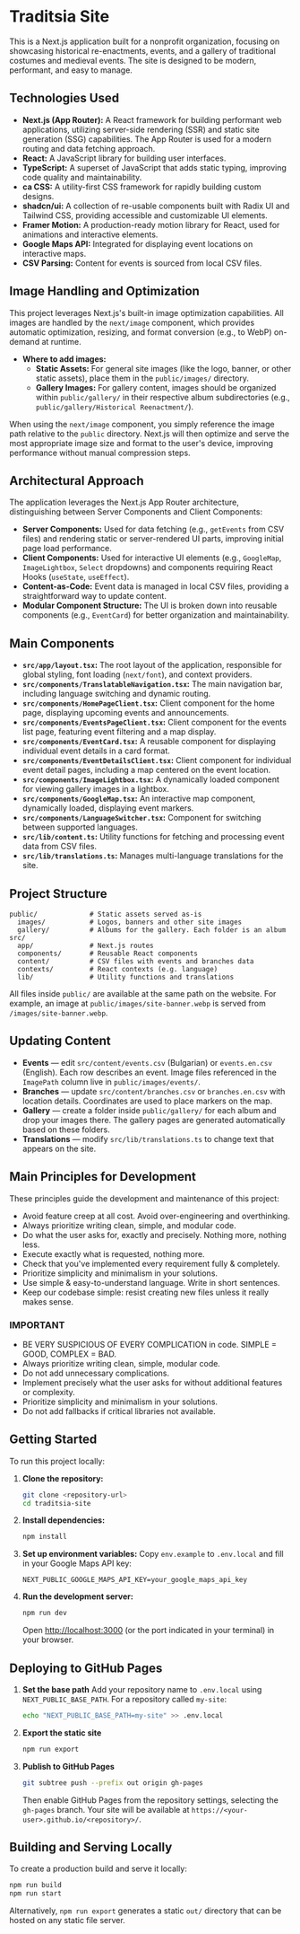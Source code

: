# Traditsia Site

This is a Next.js application built for a nonprofit organization, focusing on showcasing historical re-enactments, events, and a gallery of traditional costumes and medieval events. The site is designed to be modern, performant, and easy to manage.

## Technologies Used

*   **Next.js (App Router):** A React framework for building performant web applications, utilizing server-side rendering (SSR) and static site generation (SSG) capabilities. The App Router is used for a modern routing and data fetching approach.
*   **React:** A JavaScript library for building user interfaces.
*   **TypeScript:** A superset of JavaScript that adds static typing, improving code quality and maintainability.
*   **ca CSS:** A utility-first CSS framework for rapidly building custom designs.
*   **shadcn/ui:** A collection of re-usable components built with Radix UI and Tailwind CSS, providing accessible and customizable UI elements.
*   **Framer Motion:** A production-ready motion library for React, used for animations and interactive elements.
*   **Google Maps API:** Integrated for displaying event locations on interactive maps.
*   **CSV Parsing:** Content for events is sourced from local CSV files.

## Image Handling and Optimization

This project leverages Next.js's built-in image optimization capabilities. All images are handled by the `next/image` component, which provides automatic optimization, resizing, and format conversion (e.g., to WebP) on-demand at runtime.

*   **Where to add images:**
    *   **Static Assets:** For general site images (like the logo, banner, or other static assets), place them in the `public/images/` directory.
    *   **Gallery Images:** For gallery content, images should be organized within `public/gallery/` in their respective album subdirectories (e.g., `public/gallery/Historical Reenactment/`).

When using the `next/image` component, you simply reference the image path relative to the `public` directory. Next.js will then optimize and serve the most appropriate image size and format to the user's device, improving performance without manual compression steps.

## Architectural Approach

The application leverages the Next.js App Router architecture, distinguishing between Server Components and Client Components:

*   **Server Components:** Used for data fetching (e.g., `getEvents` from CSV files) and rendering static or server-rendered UI parts, improving initial page load performance.
*   **Client Components:** Used for interactive UI elements (e.g., `GoogleMap`, `ImageLightbox`, `Select` dropdowns) and components requiring React Hooks (`useState`, `useEffect`).
*   **Content-as-Code:** Event data is managed in local CSV files, providing a straightforward way to update content.
*   **Modular Component Structure:** The UI is broken down into reusable components (e.g., `EventCard`) for better organization and maintainability.

## Main Components

*   **`src/app/layout.tsx`:** The root layout of the application, responsible for global styling, font loading (`next/font`), and context providers.
*   **`src/components/TranslatableNavigation.tsx`:** The main navigation bar, including language switching and dynamic routing.
*   **`src/components/HomePageClient.tsx`:** Client component for the home page, displaying upcoming events and announcements.
*   **`src/components/EventsPageClient.tsx`:** Client component for the events list page, featuring event filtering and a map display.
*   **`src/components/EventCard.tsx`:** A reusable component for displaying individual event details in a card format.
*   **`src/components/EventDetailsClient.tsx`:** Client component for individual event detail pages, including a map centered on the event location.
*   **`src/components/ImageLightbox.tsx`:** A dynamically loaded component for viewing gallery images in a lightbox.
*   **`src/components/GoogleMap.tsx`:** An interactive map component, dynamically loaded, displaying event markers.
*   **`src/components/LanguageSwitcher.tsx`:** Component for switching between supported languages.
*   **`src/lib/content.ts`:** Utility functions for fetching and processing event data from CSV files.
*   **`src/lib/translations.ts`:** Manages multi-language translations for the site.

## Project Structure

```
public/             # Static assets served as-is
  images/           # Logos, banners and other site images
  gallery/          # Albums for the gallery. Each folder is an album
src/
  app/              # Next.js routes
  components/       # Reusable React components
  content/          # CSV files with events and branches data
  contexts/         # React contexts (e.g. language)
  lib/              # Utility functions and translations
```

All files inside `public/` are available at the same path on the website. For example, an image at `public/images/site-banner.webp` is served from `/images/site-banner.webp`.

## Updating Content

* **Events** — edit `src/content/events.csv` (Bulgarian) or `events.en.csv` (English). Each row describes an event. Image files referenced in the `ImagePath` column live in `public/images/events/`.
* **Branches** — update `src/content/branches.csv` or `branches.en.csv` with location details. Coordinates are used to place markers on the map.
* **Gallery** — create a folder inside `public/gallery/` for each album and drop your images there. The gallery pages are generated automatically based on these folders.
* **Translations** — modify `src/lib/translations.ts` to change text that appears on the site.

## Main Principles for Development

These principles guide the development and maintenance of this project:

*   Avoid feature creep at all cost. Avoid over-engineering and overthinking.
*   Always prioritize writing clean, simple, and modular code.
*   Do what the user asks for, exactly and precisely. Nothing more, nothing less.
*   Execute exactly what is requested, nothing more.
*   Check that you've implemented every requirement fully & completely.
*   Prioritize simplicity and minimalism in your solutions.
*   Use simple & easy-to-understand language. Write in short sentences.
*   Keep our codebase simple: resist creating new files unless it really makes sense.

### IMPORTANT

*   BE VERY SUSPICIOUS OF EVERY COMPLICATION in code. SIMPLE = GOOD, COMPLEX = BAD.
*   Always prioritize writing clean, simple, modular code.
*   Do not add unnecessary complications.
*   Implement precisely what the user asks for without additional features or complexity.
*   Prioritize simplicity and minimalism in your solutions.
*   Do not add fallbacks if critical libraries not available.

## Getting Started

To run this project locally:

1.  **Clone the repository:**
    ```bash
    git clone <repository-url>
    cd traditsia-site
    ```
2.  **Install dependencies:**
    ```bash
    npm install
    ```
3.  **Set up environment variables:**
    Copy `env.example` to `.env.local` and fill in your Google Maps API key:
    ```
    NEXT_PUBLIC_GOOGLE_MAPS_API_KEY=your_google_maps_api_key
    ```
4.  **Run the development server:**
    ```bash
    npm run dev
    ```
    Open [http://localhost:3000](http://localhost:3000) (or the port indicated in your terminal) in your browser.

## Deploying to GitHub Pages

1. **Set the base path**
   Add your repository name to `.env.local` using `NEXT_PUBLIC_BASE_PATH`.
   For a repository called `my-site`:
   ```bash
   echo "NEXT_PUBLIC_BASE_PATH=my-site" >> .env.local
   ```
2. **Export the static site**
   ```bash
   npm run export
   ```
3. **Publish to GitHub Pages**
   ```bash
   git subtree push --prefix out origin gh-pages
   ```
   Then enable GitHub Pages from the repository settings, selecting the `gh-pages` branch.
   Your site will be available at `https://<your-user>.github.io/<repository>/`.

## Building and Serving Locally

To create a production build and serve it locally:

```bash
npm run build
npm run start
```

Alternatively, `npm run export` generates a static `out/` directory that can be hosted on any static file server.
